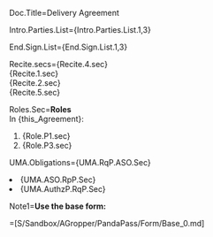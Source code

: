 Doc.Title=Delivery Agreement

Intro.Parties.List={Intro.Parties.List.1,3}

End.Sign.List={End.Sign.List.1,3}

Recite.secs={Recite.4.sec}<br>{Recite.1.sec}<br>{Recite.2.sec}<br>{Recite.5.sec}

Roles.Sec=<b>Roles</b><br>In {this_Agreement}:<ol><li>{Role.P1.sec}<li>{Role.P3.sec}</ol>

UMA.Obligations={UMA.RqP.ASO.Sec}<li>{UMA.ASO.RpP.Sec}<li>{UMA.AuthzP.RqP.Sec}

Note1=<b>Use the base form:</b>

=[S/Sandbox/AGropper/PandaPass/Form/Base_0.md]
